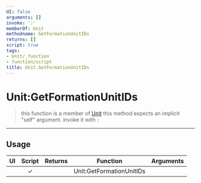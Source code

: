 ```yaml
---
UI: false
arguments: []
invoke: ':'
memberOf: Unit
methodname: GetFormationUnitIDs
returns: []
script: true
tags:
- Unit/_function
- function/script
title: Unit.GetFormationUnitIDs
---
```

# Unit:GetFormationUnitIDs
> this function is a member of [Unit](civ-6/lua/Unit.md)
> this method expects an implicit "self" argument. invoke it with `:`
-----
## Usage
|  UI | Script | Returns | Function | Arguments |
|:---:|:------:|-------:|:--------:|:---------|
| |✓||Unit:GetFormationUnitIDs||

